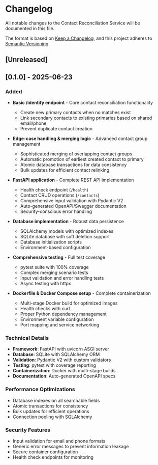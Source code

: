 # Changelog

All notable changes to the Contact Reconciliation Service will be documented in this file.

The format is based on [Keep a Changelog](https://keepachangelog.com/en/1.0.0/),
and this project adheres to [Semantic Versioning](https://semver.org/spec/v2.0.0.html).

## [Unreleased]

## [0.1.0] - 2025-06-23

### Added
- **Basic /identify endpoint** - Core contact reconciliation functionality
  - Create new primary contacts when no matches exist
  - Link secondary contacts to existing primaries based on shared email/phone
  - Prevent duplicate contact creation
  
- **Edge-case handling & merging logic** - Advanced contact group management
  - Sophisticated merging of overlapping contact groups
  - Automatic promotion of earliest created contact to primary
  - Atomic database transactions for data consistency
  - Bulk updates for efficient contact relinking
  
- **FastAPI application** - Complete REST API implementation
  - Health check endpoint (`/health`)
  - Contact CRUD operations (`/contacts`)
  - Comprehensive input validation with Pydantic V2
  - Auto-generated OpenAPI/Swagger documentation
  - Security-conscious error handling
  
- **Database implementation** - Robust data persistence
  - SQLAlchemy models with optimized indexes
  - SQLite database with soft deletion support
  - Database initialization scripts
  - Environment-based configuration
  
- **Comprehensive testing** - Full test coverage
  - pytest suite with 100% coverage
  - Complex merging scenario tests
  - Input validation and error handling tests
  - Async testing with httpx
  
- **Dockerfile & Docker Compose setup** - Complete containerization
  - Multi-stage Docker build for optimized images
  - Health checks with curl
  - Proper Python dependency management
  - Environment variable configuration
  - Port mapping and service networking

### Technical Details
- **Framework**: FastAPI with uvicorn ASGI server
- **Database**: SQLite with SQLAlchemy ORM
- **Validation**: Pydantic V2 with custom validators
- **Testing**: pytest with coverage reporting
- **Containerization**: Docker with multi-stage builds
- **Documentation**: Auto-generated OpenAPI specs

### Performance Optimizations
- Database indexes on all searchable fields
- Atomic transactions for consistency
- Bulk updates for efficient operations
- Connection pooling with SQLAlchemy

### Security Features
- Input validation for email and phone formats
- Generic error messages to prevent information leakage
- Secure container configuration
- Health check endpoints for monitoring

